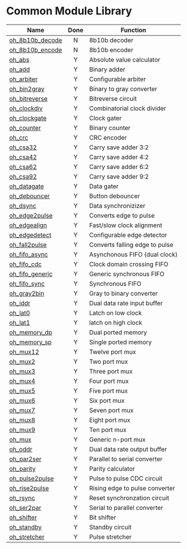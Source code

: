 Common Module Library
===============================================

| Name                                       |Done| Function                       |
|--------------------------------------------|:--:|--------------------------------|
| [oh_8b10b_decode](hdl/oh_8b10b_decode.v)   | N  | 8b10b decoder                  |
| [oh_8b10b_encode](hdl/oh_8b10b_encode.v)   | N  | 8b10b encoder                  |
| [oh_abs](hdl/oh_abs.v)                     | Y  | Absolute value calculator      |
| [oh_add](hdl/oh_add.v)                     | Y  | Binary adder                   |
| [oh_arbiter](hdl/oh_arbiter.v)             | Y  | Configurable arbiter           |
| [oh_bin2gray](hdl/oh_bin2gray.v)           | Y  | Binary to gray converter       |
| [oh_bitreverse](hdl/oh_bitreverse.v)       | Y  | Bitreverse circuit             | 
| [oh_clockdiv](hdl/oh_clockdiv.v)           | Y  | Combinatorial clock divider    |
| [oh_clockgate](hdl/oh_clockgate.v)         | Y  | Clock gater                    |
| [oh_counter](hdl/oh_counter.v)             | Y  | Binary counter                 |
| [oh_crc](hdl/oh_crc.v)                     | Y  | CRC encoder                    |
| [oh_csa32](hdl/oh_csa32.v)                 | Y  | Carry save adder 3:2           |
| [oh_csa42](hdl/oh_csa42.v)                 | Y  | Carry save adder 4:2           |
| [oh_csa62](hdl/oh_csa62.v)                 | Y  | Carry save adder 6:2           |
| [oh_csa92](hdl/oh_csa92.v)                 | Y  | Carry save adder 9:2           |
| [oh_datagate](hdl/oh_datagate.v)           | Y  | Data gater                     |
| [oh_debouncer](hdl/oh_debouncer.v)         | Y  | Button debouncer               |
| [oh_dsync](hdl/oh_dsync.v)                 | Y  | Data synchronizizer            |
| [oh_edge2pulse](hdl/oh_edge2pulse.v)       | Y  | Converts edge to pulse         |
| [oh_edgealign](hdl/oh_edgealign.v)         | Y  | Fast/slow clock alignment      | 
| [oh_edgedetect](hdl/oh_edgedetect.v)       | Y  | Configurable edge detector     |
| [oh_fall2pulse](hdl/oh_fall2pulse.v)       | Y  | Converts falling edge to pulse |
| [oh_fifo_async](hdl/oh_fifo_async.v)       | Y  | Asynchonous FIFO (dual clock)  |
| [oh_fifo_cdc](hdl/oh_fifo_cdc.v)           | Y  | Clock domain crossing FIFO     |
| [oh_fifo_generic](hdl/oh_fifo_generic.v)   | Y  | Generic synchronous FIFO       |
| [oh_fifo_sync](hdl/oh_fifo_sync.v)         | Y  | Synchronous FIFO               |
| [oh_gray2bin](hdl/oh_gray2bin.v)           | Y  | Gray to binary converter       |
| [oh_iddr](hdl/oh_iddr.v)                   | Y  | Dual data rate input buffer    |
| [oh_lat0](hdl/oh_lat0.v)                   | Y  | Latch on low clock             |
| [oh_lat1](hdl/oh_lat1.v)                   | Y  | latch on high clock            |
| [oh_memory_dp](hdl/oh_memory_dp.v)         | Y  | Dual ported memory             |
| [oh_memory_sp](hdl/oh_memory_sp.v)         | Y  | Single ported memory           |
| [oh_mux12](hdl/oh_mux12.v)                 | Y  | Twelve port mux                |
| [oh_mux2](hdl/oh_mux2.v)                   | Y  | Two port mux                   |
| [oh_mux3](hdl/oh_mux3.v)                   | Y  | Three port mux                 |
| [oh_mux4](hdl/oh_mux4.v)                   | Y  | Four port mux                  |
| [oh_mux5](hdl/oh_mux5.v)                   | Y  | Five port mux                  |
| [oh_mux6](hdl/oh_mux6.v)                   | Y  | Six port mux                   |
| [oh_mux7](hdl/oh_mux7.v)                   | Y  | Seven port mux                 |
| [oh_mux8](hdl/oh_mux8.v)                   | Y  | Eight port mux                 |
| [oh_mux9](hdl/oh_mux9.v)                   | Y  | Ten port mux                   |
| [oh_mux](hdl/oh_mux.v)                     | Y  | Generic n-port mux             |
| [oh_oddr](hdl/oh_oddr.v)                   | Y  | Dual data rate output buffer   |
| [oh_par2ser](hdl/oh_par2ser.v)             | Y  | Parallel to serial converter   |
| [oh_parity](hdl/oh_parity.v)               | Y  | Parity calculator              |
| [oh_pulse2pulse](hdl/oh_pulse2pulse.v)     | Y  | Pulse to pulse CDC circuit     |
| [oh_rise2pulse](hdl/oh_rise2pulse.v)       | Y  | Rising edge to pulse converter |
| [oh_rsync](hdl/oh_rsync.v)                 | Y  | Reset synchronzation circuit   |
| [oh_ser2par](hdl/oh_ser2par.v)             | Y  | Serial to parallel converter   |
| [oh_shifter](hdl/oh_shifter.v)             | Y  | Bit shifter                    |
| [oh_standby](hdl/oh_standby.v)             | Y  | Standby circuit                |
| [oh_stretcher](hdl/oh_stretcher.v)         | Y  | Pulse stretcher                |






